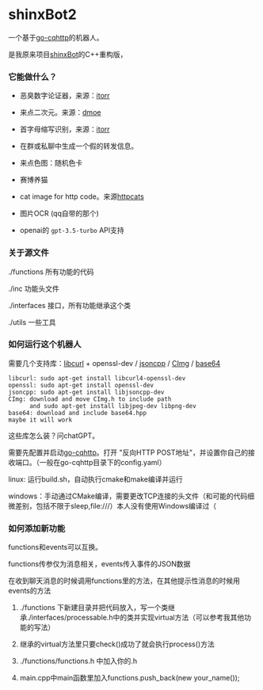 # shinxBot2

一个基于[go-cqhttp](https://github.com/Mrs4s/go-cqhttp)的机器人。

是我原来项目[shinxBot](https://github.com/Jayfeather233/shinxBot)的C++重构版，

### 它能做什么？

- 恶臭数字论证器，来源：[itorr](https://github.com/itorr/homo)

- 来点二次元。来源：[dmoe](https://www.dmoe.cc)

- 首字母缩写识别，来源：[itorr](https://github.com/itorr/nbnhhsh)

- 在群或私聊中生成一个假的转发信息。

- 来点色图：随机色卡

- 赛博养猫

- cat image for http code。来源[httpcats](https://httpcats.com/)

- 图片OCR (qq自带的那个)

- openai的 `gpt-3.5-turbo` API支持


### 关于源文件

./functions 所有功能的代码

./inc 功能头文件

./interfaces 接口，所有功能继承这个类

./utils 一些工具

### 如何运行这个机器人

需要几个支持库：[libcurl](https://curl.se/libcurl/) + openssl-dev / [jsoncpp](https://github.com/open-source-parsers/jsoncpp) / [CImg](https://www.cimg.eu/) / [base64](https://github.com/tobiaslocker/base64)

```
libcurl: sudo apt-get install libcurl4-openssl-dev
openssl: sudo apt-get install openssl-dev
jsoncpp: sudo apt-get install libjsoncpp-dev
CImg: download and move CImg.h to include path
      and sudo apt-get install libjpeg-dev libpng-dev
base64: download and include base64.hpp
maybe it will work
```

这些库怎么装？问chatGPT。

需要先配置并启动[go-cqhttp](https://github.com/Mrs4s/go-cqhttp)。打开 "反向HTTP POST地址"，并设置你自己的接收端口。（一般在go-cqhttp目录下的config.yaml）

linux: 运行build.sh，自动执行cmake和make编译并运行

windows：手动通过CMake编译，需要更改TCP连接的头文件（和可能的代码细微差别，包括不限于sleep,file:///）本人没有使用Windows编译过（

### 如何添加新功能

functions和events可以互换。

functions传参仅为消息相关，events传入事件的JSON数据

在收到聊天消息的时候调用functions里的方法，在其他提示性消息的时候用events的方法

1. ./functions 下新建目录并把代码放入，写一个类继承./interfaces/processable.h中的类并实现virtual方法（可以参考我其他功能的写法）

2. 继承的virtual方法里只要check()成功了就会执行process()方法

3. ./functions/functions.h 中加入你的.h

4. main.cpp中main函数里加入functions.push_back(new your_name());